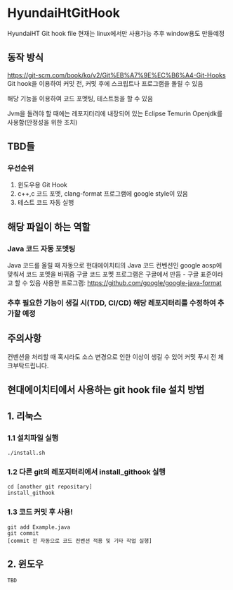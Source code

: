 # HyundaiHtGitHook
HyundaiHT Git hook file
현재는 linux에서만 사용가능
추후 window용도 만들예정

## 동작 방식
https://git-scm.com/book/ko/v2/Git%EB%A7%9E%EC%B6%A4-Git-Hooks
Git hook을 이용하여 커밋 전, 커밋 후에 스크립트나 프로그램을 돌릴 수 있음

해당 기능을 이용하여 코드 포멧팅, 테스트등을 할 수 있음

Jvm을 돌려야 할 때에는 레포지터리에 내장되어 있는 Eclipse Temurin Openjdk를 사용함(안정성을 위한 조치)

## TBD들
### 우선순위
1. 윈도우용 Git Hook
2. c++,c 코드 포멧, clang-format 프로그램에 google style이 있음
3. 테스트 코드 자동 실행

## 해당 파일이 하는 역할
### Java 코드 자동 포멧팅
Java 코드를 올릴 때 자동으로 현대에이치티의 Java 코드 컨벤션인 google aosp에 맞춰서 코드 포멧을 바꿔줌
구글 코드 포멧 프로그램은 구글에서 만듬 - 구글 표준이라고 할 수 있음
사용한 프로그램: https://github.com/google/google-java-format

### 추후 필요한 기능이 생길 시(TDD, CI/CD) 해당 레포지터리를 수정하여 추가할 예정

## 주의사항
컨벤션을 처리할 때 혹시라도 소스 변경으로 인한 이상이 생길 수 있어 커밋 푸시 전 체크부탁드립니다.

## 현대에이치티에서 사용하는 git hook file 설치 방법
## 1. 리눅스
### 1.1 설치파일 실행 
    ./install.sh
### 1.2 다른 git의 레포지터리에서 install_githook 실행
    cd [another git repositary]
    install_githook
### 1.3 코드 커밋 후 사용!
    git add Example.java
    git commit
    [commit 전 자동으로 코드 컨벤션 적용 및 기타 작업 실행]
## 2. 윈도우
    TBD

